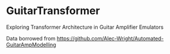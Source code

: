 # GuitarTransformer
Exploring Transformer Architecture in Guitar Amplifier Emulators

Data borrowed from https://github.com/Alec-Wright/Automated-GuitarAmpModelling
